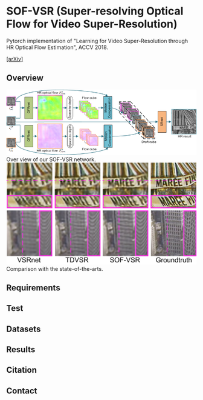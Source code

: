 # SOF-VSR (Super-resolving Optical Flow for Video Super-Resolution)
Pytorch implementation of "Learning for Video Super-Resolution through HR Optical Flow Estimation", ACCV 2018.

[[arXiv]](http://arxiv.org/abs/1809.08573)

## Overview
![overview](./Figs/overview.png)
Over view of our SOF-VSR network.
![temporal_profiles](./Figs/temporal_profiles.png)
Comparison with the state-of-the-arts.
## Requirements

## Test

## Datasets

## Results

## Citation

## Contact
